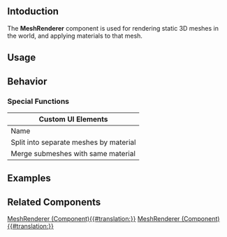 <languages></languages>

## Intoduction

The **MeshRenderer** component is used for rendering static 3D meshes in
the world, and applying materials to that mesh.

## Usage

## Behavior

### Special Functions

| Custom UI Elements                     |
|----------------------------------------|
| Name                                   |
| Split into separate meshes by material |
| Merge submeshes with same material     |

## Examples

## Related Components

[MeshRenderer
(Component){{#translation:}}](Category:Components{{#translation:}} "wikilink")
[MeshRenderer
(Component){{#translation:}}](Category:Components:Rendering{{#translation:}} "wikilink")